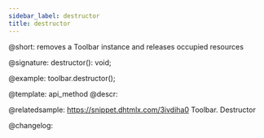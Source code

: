 ```yaml
---
sidebar_label: destructor
title: destructor
---          
```


@short: removes a Toolbar instance and releases occupied resources

@signature: destructor(): void;

@example:
toolbar.destructor();


@template: api_method
@descr:


@relatedsample: https://snippet.dhtmlx.com/3ivdiha0	Toolbar. Destructor


@changelog:


